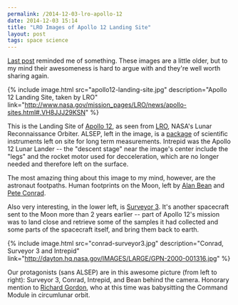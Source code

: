 ```yaml
---
permalink: /2014-12-03-lro-apollo-12
date: 2014-12-03 15:14
title: "LRO Images of Apollo 12 Landing Site"
layout: post
tags: space science
---
```


[Last post][] reminded me of something. These images are a little older, but to my mind their awesomeness is hard to argue with and they're well worth sharing again.

<!-- break -->

{% include image.html src="apollo12-landing-site.jpg" description="Apollo 12 Landing Site, taken by LRO" link="http://www.nasa.gov/mission_pages/LRO/news/apollo-sites.html#.VH8JJJ29KSN" %}

This is the Landing Site of [Apollo 12][], as seen from [LRO][], NASA's Lunar Reconnaissance Orbiter. ALSEP, left in the image, is a [package][] of scientific instruments left on site for long term measurements. Intrepid was the Apollo 12 Lunar Lander -- the "descent stage" near the image's center include the "legs" and the rocket motor used for decceleration, which are no longer needed and therefore left on the surface.

The most amazing thing about this image to my mind, however, are the astronaut footpaths. Human footprints on the Moon, left by [Alan Bean][] and [Pete Conrad][].

Also very interesting, in the lower left, is [Surveyor 3][]. It's another spacecraft sent to the Moon more than 2 years earlier -- part of Apollo 12's mission was to land close and retrieve some of the samples it had collected and some parts of the spacecraft itself, and bring them back to earth.

{% include image.html src="conrad-surveyor3.jpg" description="Conrad, Surveyor 3 and Intrepid" link="http://dayton.hq.nasa.gov/IMAGES/LARGE/GPN-2000-001316.jpg" %}

Our protagonists (sans ALSEP) are in this awesome picture (from left to right): Surveyor 3, Conrad, Intrepid, and Bean behind the camera. Honorary mention to [Richard Gordon][], who at this time was babysitting the Command Module in circumlunar orbit.


[Last post]: http://acid.pink/2014-12-03-mro-mars-3/
[Apollo 12]: http://en.wikipedia.org/wiki/Apollo_12
[LRO]: http://en.wikipedia.org/wiki/Lunar_Reconnaissance_Orbiter
[package]: http://en.wikipedia.org/wiki/Apollo_Lunar_Surface_Experiments_Package
[Alan Bean]: http://en.wikipedia.org/wiki/Alan_Bean
[Pete Conrad]: http://en.wikipedia.org/wiki/Pete_Conrad
[Surveyor 3]: http://en.wikipedia.org/wiki/Surveyor_3
[Richard Gordon]: http://en.wikipedia.org/wiki/Richard_F._Gordon,_Jr.

